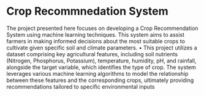 <h1>Crop Recommnedation System</h1>
The project presented here focuses on developing a Crop Recommendation System using machine learning
techniques. This system aims to assist farmers in making informed decisions about the most suitable crops to
cultivate given specific soil and climate parameters.
• This project utilizes a dataset comprising key agricultural features, including soil nutrients (Nitrogen, Phosphorus,
Potassium), temperature, humidity, pH, and rainfall, alongside the target variable, which identifies the type of
crop. The system leverages various machine learning algorithms to model the relationship between these features
and the corresponding crops, ultimately providing recommendations tailored to specific environmental inputs
